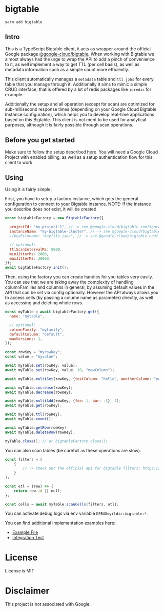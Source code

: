 # bigtable

`yarn add bigtable`

## Intro

This is a TypeScript Bigtable client, it acts as wrapper around the official 
Google package [@google-cloud/bigtable](https://github.com/googleapis/nodejs-bigtable).
When working with Bigtable we almost always had the urge to wrap the API to add a pinch
of convenience to it, as well implement a way to get TTL (per cell basis), as well as metadata
information such as a simple count more efficiently.

This client automatically manages a `metadata` table and `ttl jobs` for every table that you manage
through it. Additionally it aims to mimic a simple CRUD interface, that is offered by a lot of redis packages
like `ioredis` for example.

Additionally the setup and all operation (except for scan) are optimized for sub-millisecond response times
(depending on your Google Cloud Bigtable Instance configuration), which helps you to develop real-time
applications based on this Bigtable. This client is not ment to be used for analytical purposes, although
it is fairly possible through scan operations.

## Before you get started

Make sure to follow the setup described [here](https://github.com/googleapis/nodejs-bigtable#before-you-begin).
You will need a Google Cloud Project with enabled billing, as well as a
setup authentication flow for this client to work.

## Using

Using it is fairly simple:

First, you have to setup a factory instance, which gets the general
configuration to connect to your Bigtable instance.
NOTE: If the instance you describe does not exist, it will be created.

```javascript
const bigtableFactory = new BigtableFactory({

  projectId: "my-project-1", // -> see @google-cloud/bigtable configuration
  instanceName: "my-bigtable-cluster", // -> see @google-cloud/bigtable configuration
  //keyFilename: "keyfile.json", // -> see @google-cloud/bigtable configuration

  // optional:
  ttlScanIntervalMs: 5000,
  minJitterMs: 2000,
  maxJitterMs: 30000,
});
await bigtableFactory.init();
```

Then, using the factory you can create handles for you tables very easily.
You can see that we are taking away the complexity of handling columnFamilies and
columns in general, by assuming default values in the API that can be set via config optionally.
However the API always allows you to access cells (by passing a column name as parameter) directly,
as well as accessing and deleting whole rows.

```javascript
const myTable = await bigtableFactory.get({
  name: "mytable",

  // optional:
  columnFamily: "myfamily",
  defaultColumn: "default",
  maxVersions: 1,
});

const rowKey = "myrowkey";
const value = "myvalue";

await myTable.set(rowKey, value);
await myTable.set(rowKey, value, 10, "newColumn");

await myTable.multiSet(rowKey, {testColumn: "hello", anotherColumn: "yes"}, 5);

await myTable.increase(rowKey);
await myTable.decrease(rowKey);

await myTable.multiAdd(rowKey, {foo: 1, bar: -5}, 7);
await myTable.get(rowKey);

await myTable.ttl(rowKey);
await myTable.count();

await myTable.getRow(rowKey)
await myTable.deleteRow(rowKey);

myTable.close(); // or bigtableFactory.close();
```

You can also scan tables (be carefull as these operations are slow).

```javascript
const filters = [
    {
        // -> check out the official api for bigtable filters: https://cloud.google.com/nodejs/docs/reference/bigtable/0.13.x/Filter#interleave
    }
];

const etl = (row) => {
    return row.id || null;
};

const cells = await myTable.scanCells(filters, etl);
```

You can activate debug logs via env variable `DEBUG=yildiz:bigtable:*`.

You can find additional implementation examples here:
* [Example File](example/index.ts)
* [Integration Test](test/int/Service.test.js)

# License

License is MIT

# Disclaimer

This project is not associated with Google.